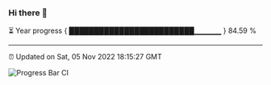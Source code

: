 ### Hi there 👋

⏳ Year progress { █████████████████████████▁▁▁▁▁ } 84.59 %

---

⏰ Updated on Sat, 05 Nov 2022 18:15:27 GMT

![Progress Bar CI](https://github.com/liununu/liununu/workflows/Progress%20Bar%20CI/badge.svg)

